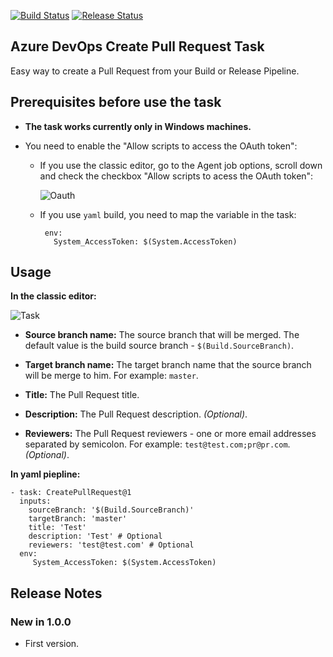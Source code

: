 [![Build Status](https://dev.azure.com/shaykia/AzureDevOpsExtensions/_apis/build/status/shayki5.AzureDevOps-CreatePRTask?branchName=master)](https://dev.azure.com/shaykia/AzureDevOpsExtensions/_build/latest?definitionId=34&branchName=master)
[![Release Status](https://vsrm.dev.azure.com/shaykia/_apis/public/Release/badge/3372e1d4-189a-4d9e-aa4d-0cb86eff3c2e/1/2
)](https://vsrm.dev.azure.com/shaykia/_apis/public/Release/badge/3372e1d4-189a-4d9e-aa4d-0cb86eff3c2e/1/2
) 

## Azure DevOps Create Pull Request Task

Easy way to create a Pull Request from your Build or Release Pipeline. 

## Prerequisites before use the task

- **The task works currently only in Windows machines.**

- You need to enable the "Allow scripts to access the OAuth token": 

  - If you use the classic editor, go to the Agent job options, scroll down and check the checkbox "Allow scripts to acess the OAuth token":

    ![Oauth](https://i.imgur.com/ZWuj8Ta.png)

  - If you use `yaml` build, you need to map the variable in the task:

    ```
     env:
       System_AccessToken: $(System.AccessToken)
    ```

## Usage

**In the classic editor:**

![Task](https://i.imgur.com/H2Cu67M.png)

- **Source branch name:** The source branch that will be merged. The default value is the build source branch - `$(Build.SourceBranch)`.

- **Target branch name:** The target branch name that the source branch will be merge to him. For example: `master`.

- **Title:** The Pull Request title.

- **Description:** The Pull Request description. *(Optional)*.

- **Reviewers:** The Pull Request reviewers - one or more email addresses separated by semicolon. For example: `test@test.com;pr@pr.com`. *(Optional)*.

**In yaml piepline:**

```
- task: CreatePullRequest@1
  inputs:
    sourceBranch: '$(Build.SourceBranch)'
    targetBranch: 'master'
    title: 'Test'
    description: 'Test' # Optional
    reviewers: 'test@test.com' # Optional
  env:
     System_AccessToken: $(System.AccessToken)
```

## Release Notes


### New in 1.0.0

 - First version.

